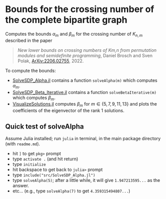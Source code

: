 # Bounds for the crossing number of the complete bipartite graph

Computes the bounds $\alpha_m$ and $\beta_m$ for the crossing number of $K_{n,m}$ described in the paper

> *New lower bounds on crossing numbers of Km,n from
permutation modules and semidefinite programming*, Daniel Brosch and Sven Polak, [ArXiv:2206.02755](https://arxiv.org/abs/2206.02755), 2022.

To compute the bounds: 
- [SolveSDP_Alpha.jl](src/SolveSDP_Alpha.jl) contains a function `solveAlpha(m)` which computes $\alpha_m$.
- [SolveSDP_Beta_Iterative.jl](src/SolveSDP_Beta_Iterative.jl) contains a function `solveBetaIterative(m)` which computes $\beta_m$.
- [VisualizeSolutions.jl](src/VisualizeSolutions.jl) computes $\beta_m$ for $m\in\{5,7,9,11,13\}$ and plots the coefficients of the eigenvector of the rank 1 solutions.

## Quick test of solveAlpha

Assume Julia installed; run `julia` in terminal,
in the main package directory (with `readme.md`).
- hit `]` to get `pkg>` prompt
- type `activate .` (and hit return)
- type `initialize`
- hit backspace to get back to `julia>` prompt
- type `include("src/SolveSDP_Alpha.jl")`
- type `solveAlpha(5)`; after a little while, it will give `1.947213595...` as the answer.
- etc... (e.g., type `solveAlpha(7)` to get `4.359315494807...`)
